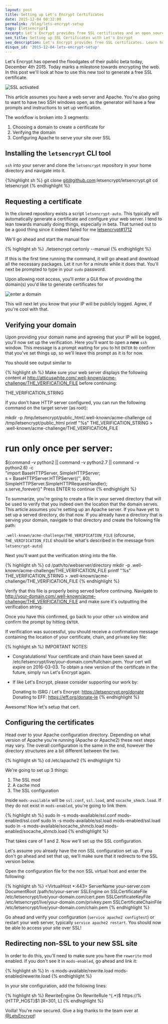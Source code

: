 ```yaml
---
layout: post
title: Setting up Let's Encrypt Certificates
date: 2015-12-04 00:32:00
permalink: /blog/lets-encrypt-setup
tags: [letsencrypt]
excerpt: Let's Encrypt provides free SSL certificates and an open source client for generating and setting up your certificates. A movement to encrypt the web. Here we look at how to use the Let's Encrypt tool.
seo_title: Setting up SSL Certificates with Let's Encrypt
seo_description: Let's Encrypt provides free SSL certificates. Learn how to set up a Let's Encrypt SSL Certificate for Apache
disqus_id: '2015-12-04-lets-encrypt-setup'
---
```


Let's Encrypt has opened the floodgates of their public beta today, December 4th 2015. Today marks a milestone towards encrypting the web. In this post we'll look at how to use this new tool to generate a free SSL certificate.

<img src="/dist/images/blog/lets-encrypt-setup/encrypted.png" alt="SSL activated" />

This article assumes you have a web server and Apache. You're also going to want to have two SSH windows open, as the generator will have a few prompts and instructions to set up verification.

The workflow is broken into 3 segments:

1. Choosing a domain to create a certificate for
2. Verifying the domain
3. Configuring Apache to serve your site over SSL

## Installing the `letsencrypt` CLI tool

`ssh` into your server and clone the `letsencrypt` repository in your home directory and navigate into it.

{%highlight sh %}
git clone git@github.com:letsencrypt/letsencrypt.git
cd letsencrypt
{% endhighlight %}

## Requesting a certificate

In the cloned repository exists a script `letsencrypt-auto`. This typically will automatically generate a certificate and configure your web server. I tend to lean towards manually doing things, especially in beta. That turned out to be a good thing since it indeed failed for me <a href="https://github.com/letsencrypt/letsencrypt/issues/1712" title="Error installing Apache2 certificates" target="_blank">letsencrypt#1712</a>

We'll go ahead and start the manual flow

{% highlight sh %}
./letsencrypt certonly --manual
{% endhighlight %}

If this is the first time running the command, it will go ahead and download all the necessary packages. Let it run for a minute while it does that. You'll next be prompted to type in your `sudo` password.

Upon allowing root access, you'll enter a GUI flow of providing the domain(s) you'd like to generate certificates for

<img src="/dist/images/blog/lets-encrypt-setup/domain-entry.png" alt="enter a domain" />

This will next let you know that your IP will be publicly logged. Agree, if you're cool with that.

## Verifying your domain

Upon providing your domain name and agreeing that your IP will be logged, you'll now set up the verification. Here you'll want to open a **new** `ssh` window. This message is a prompt waiting for you to hit `ENTER` to confirm that you've set things up, so we'll leave this prompt as it is for now.


You should see output similar to

{% highlight sh %}
Make sure your web server displays the following content at
http://atticuswhite.com/.well-known/acme-challenge/THE_VERIFICATION_FILE before continuing:

THE_VERIFICATION_STRING

If you don't have HTTP server configured, you can run the following
command on the target server (as root):

mkdir -p /tmp/letsencrypt/public_html/.well-known/acme-challenge
cd /tmp/letsencrypt/public_html
printf "%s" THE_VERIFICATION_STRING > .well-known/acme-challenge/THE_VERIFICATION_FILE
# run only once per server:
$(command -v python2 || command -v python2.7 || command -v python2.6) -c \
"import BaseHTTPServer, SimpleHTTPServer; \
s = BaseHTTPServer.HTTPServer(('', 80), SimpleHTTPServer.SimpleHTTPRequestHandler); \
s.serve_forever()"
Press ENTER to continue
{% endhighlight %}

To summarize, you're going to create a file in your served directory that will be used to verify that you indeed own the location that the domain serves. This article assumes you're setting up an Apache server. If you have yet to set up a served directory, do that now. If you already have a directory that is serving your domain, navigate to that directory and create the following file path:

`.well-known/acme-challenge/THE_VERIFICATION_FILE` (ofcourse, `THE_VERIFICATION_FILE` should be what's described in the message from `letsencrypt-auto`)

Next you'll want put the verification string into the file.

{% highlight sh %}
cd /path/to/webserver/directory
mkdir -p .well-known/acme-challenge/THE_VERIFICATION_FILE
printf "%s" THE_VERIFICATION_STRING > .well-known/acme-challenge/THE_VERIFICATION_FILE
{% endhighlight %}

Verify that this file is properly being served before continuing. Navigate to http://your-domain.com/.well-known/acme-challenge/THE_VERIFICATION_FILE and make sure it's outputting the verification string.

Once you have this confirmed, go back to your other `ssh` window and confirm the prompt by hitting `ENTER`.

If verification was successful, you should receive a confirmation message containing the location of your certificate, chain, and private key file:

{% highlight sh %}
IMPORTANT NOTES:
 - Congratulations! Your certificate and chain have been saved at
   /etc/letsencrypt/live/your-domain.com/fullchain.pem. Your cert
   will expire on 2016-03-03. To obtain a new version of the
   certificate in the future, simply run Let's Encrypt again.
 - If like Let's Encrypt, please consider supporting our work by:

   Donating to ISRG / Let's Encrypt:   https://letsencrypt.org/donate
   Donating to EFF:                    https://eff.org/donate-le
{% endhighlight %}

Awesome! Now let's setup that cert.

## Configuring the certificates

Head over to your Apache configuration directory. Depending on what version of Apache you're running (Apache or Apache2) these next steps may vary. The overall configuration is the same in the end, however the directory structures are a bit different between the two.

{% highlight sh %}
cd /etc/apache2
{% endhighlight %}

We're going to set up 3 things:

1. The SSL mod
2. A cache mod
3. The SSL configuration

Inside `mods-available` will be `ssl.conf`, `ssl.load`, and `socache_shmcb.load`. If they do not exist in `mods-enabled`, you're going to link them.

{% highlight sh %}
sudo ln -s mods-available/ssl.conf mods-enabled/ssl.conf
sudo ln -s mods-available/ssl.load mods-enabled/ssl.load
sudo ln -s mods-available/socache_shmcb.load mods-enabled/socache_shmcb.load
{% endhighlight %}

That takes care of 1 and 2. Now we'll set up the SSL configuration.

Let's assume you already have the non SSL configuration set up. If you don't go ahead and set that up, we'll make sure that it redirects to the SSL version below.

Open the configuration file for the non SSL virtual host and enter the following:

{% highlight sh %}
<VirtualHost *:443>
  ServerName your-server.com
  DocumentRoot /path/to/your-server
  SSLEngine on
  SSLCertificateFile /etc/letsencrypt/live/your-domain.com/cert.pem
  SSLCertificateKeyFile /etc/letsencrypt/live/your-domain.com/privkey.pem
  SSLCertificateChainFile /etc/letsencrypt/live/your-domain.com/chain.pem
</VirtualHost>
{% endhighlight %}

Go ahead and verify your configuration (`service apache2 configtest`) or restart your web server, typically `service apache2 restart`. You should now be able to access your site over SSL!

## Redirecting non-SSL to your new SSL site

In order to do this, you'll need to make sure you have the `rewerite` mod enabled. If you don't see it in `mods-enabled`, go ahead and link it:

{% highlight sh %}
ln -s mods-available/rewrite.load mods-enabled/rewerite.load
{% endhighlight %}

In your site configuration, add the following lines:

{% highlight sh %}
RewriteEngine On
RewriteRule ^(.*)$ https://%{HTTP_HOST}$1 [R=301, L]
{% endhighlight %}

Voilla! You're now secured. Give a big thanks to the team over at <a href="https://twitter.com/letsencrypt" title="Let's Encrypt" target="_blank">@LetsEncrypt</a>!
